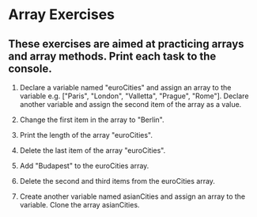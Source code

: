 # Array Exercises 
## These exercises are aimed at practicing arrays and array methods. Print each task to the console.

1. Declare a variable named "euroCities" and assign an array to the variable e.g. ["Paris", "London", "Valletta", "Prague", "Rome"]. Declare another variable and assign the second item of the array as a value.

2. Change the first item in the array to "Berlin".

3. Print the length of the array "euroCities".

4. Delete the last item of the array "euroCities".

5. Add "Budapest" to the euroCities array. 

6. Delete the second and third items from the euroCities array. 

7. Create another variable named asianCities and assign an array to the variable. Clone the array asianCities.
